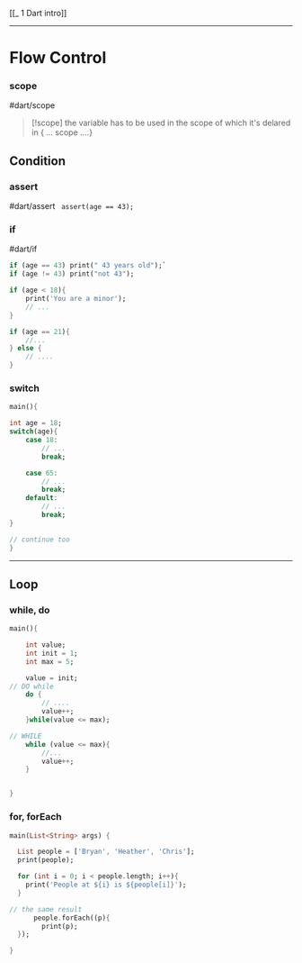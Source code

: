 [[_ 1 Dart intro]]


---
# Flow Control
### scope
#dart/scope
>[!scope]
>the variable has to be used in the scope of which it's delared in
>{   ... scope ....}

## Condition
### assert
#dart/assert
` assert(age == 43);`

### if
#dart/if
```dart
if (age == 43) print(" 43 years old");`
if (age != 43) print("not 43");

if (age < 18){
	print('You are a minor');
	// ...
}

if (age == 21){
	//...
} else {
	// ....
}
```


### switch
```dart
main(){

int age = 18;
switch(age){
	case 18:
		// ...
		break;

	case 65:
		// ...
		break;
	default:
		// ...
		break;
}

// continue too
}
```

----
## Loop
### while, do
```dart
main(){

	int value;
	int init = 1;
	int max = 5;

	value = init;
// DO while
	do {
		// ....
		value++;
	}while(value <= max);

// WHILE
	while (value <= max){
		//...
		value++;
	}


}
```


### for, forEach
```dart
main(List<String> args) {

  List people = ['Bryan', 'Heather', 'Chris'];
  print(people);

  for (int i = 0; i < people.length; i++){
    print('People at ${i} is ${people[i]}');
  }

// the same result
	  people.forEach((p){
	    print(p);
  });

}
```

